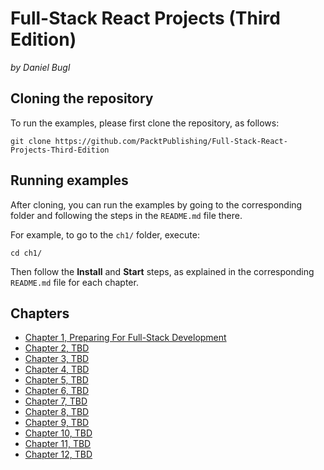 # Full-Stack React Projects (Third Edition)

_by Daniel Bugl_


## Cloning the repository

To run the examples, please first clone the repository, as follows:

```
git clone https://github.com/PacktPublishing/Full-Stack-React-Projects-Third-Edition
```


## Running examples

After cloning, you can run the examples by going to the corresponding folder and following the steps in the `README.md` file there.

For example, to go to the `ch1/` folder, execute:

```
cd ch1/
```

Then follow the **Install** and **Start** steps, as explained in the corresponding `README.md` file for each chapter.


## Chapters

- [Chapter 1, Preparing For Full-Stack Development](https://github.com/PacktPublishing/Full-Stack-React-Projects-Third-Edition/tree/main/ch1)
- [Chapter 2, TBD](https://github.com/PacktPublishing/Full-Stack-React-Projects-Third-Edition/tree/main/ch2)
- [Chapter 3, TBD](https://github.com/PacktPublishing/Full-Stack-React-Projects-Third-Edition/tree/main/ch3)
- [Chapter 4, TBD](https://github.com/PacktPublishing/Full-Stack-React-Projects-Third-Edition/tree/main/ch4)
- [Chapter 5, TBD](https://github.com/PacktPublishing/Full-Stack-React-Projects-Third-Edition/tree/main/ch5)
- [Chapter 6, TBD](https://github.com/PacktPublishing/Full-Stack-React-Projects-Third-Edition/tree/main/ch6)
- [Chapter 7, TBD](https://github.com/PacktPublishing/Full-Stack-React-Projects-Third-Edition/tree/main/ch7)
- [Chapter 8, TBD](https://github.com/PacktPublishing/Full-Stack-React-Projects-Third-Edition/tree/main/ch8)
- [Chapter 9, TBD](https://github.com/PacktPublishing/Full-Stack-React-Projects-Third-Edition/tree/main/ch9)
- [Chapter 10, TBD](https://github.com/PacktPublishing/Full-Stack-React-Projects-Third-Edition/tree/main/ch10)
- [Chapter 11, TBD](https://github.com/PacktPublishing/Full-Stack-React-Projects-Third-Edition/tree/main/ch11)
- [Chapter 12, TBD](https://github.com/PacktPublishing/Full-Stack-React-Projects-Third-Edition/tree/main/ch12)
